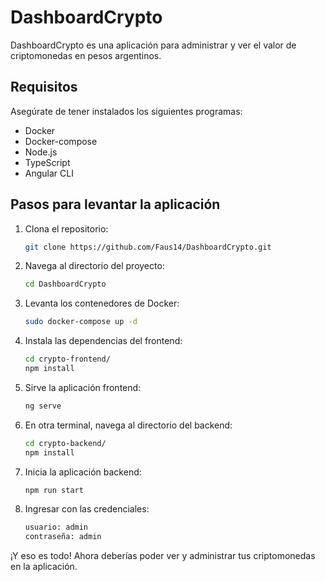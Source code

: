 # DashboardCrypto

DashboardCrypto es una aplicación para administrar y ver el valor de criptomonedas en pesos argentinos.

## Requisitos

Asegúrate de tener instalados los siguientes programas:

- Docker
- Docker-compose
- Node.js
- TypeScript
- Angular CLI

## Pasos para levantar la aplicación

1. Clona el repositorio:
    ```bash
    git clone https://github.com/Faus14/DashboardCrypto.git
    ```

2. Navega al directorio del proyecto:
    ```bash
    cd DashboardCrypto
    ```

3. Levanta los contenedores de Docker:
    ```bash
    sudo docker-compose up -d
    ```

4. Instala las dependencias del frontend:
    ```bash
    cd crypto-frontend/
    npm install
    ```

5. Sirve la aplicación frontend:
    ```bash
    ng serve
    ```

6. En otra terminal, navega al directorio del backend:
    ```bash
    cd crypto-backend/
    npm install
    ```

7. Inicia la aplicación backend:
    ```bash
    npm run start
    ```

6. Ingresar con las credenciales:
    ```bash
    usuario: admin
    contraseña: admin
    ```

¡Y eso es todo! Ahora deberías poder ver y administrar tus criptomonedas en la aplicación.